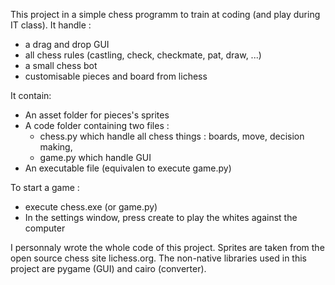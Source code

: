 This project in a simple chess programm to train at coding (and play during IT class). It handle :
 - a drag and drop GUI
 - all chess rules (castling, check, checkmate, pat, draw, ...)
 - a small chess bot
 - customisable pieces and board from lichess

It contain:
 - An asset folder for pieces's sprites
 - A code folder containing two files :
    - chess.py which handle all chess things : boards, move, decision making, 
    - game.py which handle GUI
 - An executable file (equivalen to execute game.py)

To start a game :
 - execute chess.exe (or game.py)
 - In the settings window, press create to play the whites against the computer

I personnaly wrote the whole code of this project.
Sprites are taken from the open source chess site lichess.org.
The non-native libraries used in this project are pygame (GUI) and cairo (converter).

